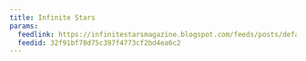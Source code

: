 ```yaml
---
title: Infinite Stars
params:
  feedlink: https://infinitestarsmagazine.blogspot.com/feeds/posts/default
  feedid: 32f91bf78d75c397f4773cf2bd4ea6c2
---
```

